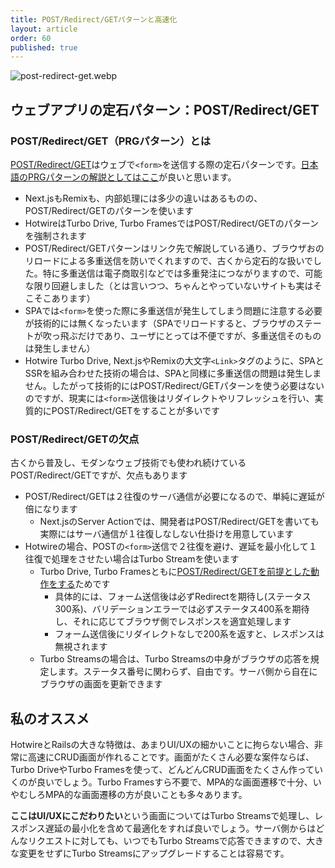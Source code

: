 ```yaml
---
title: POST/Redirect/GETパターンと高速化
layout: article
order: 60
published: true
---
```


![post-redirect-get.webp](content_images/post-redirect-get.webp "w-full")

## ウェブアプリの定石パターン：POST/Redirect/GET

### POST/Redirect/GET（PRGパターン）とは

[POST/Redirect/GET](https://en.wikipedia.org/wiki/Post/Redirect/Get)はウェブで`<form>`を送信する際の定石パターンです。[日本語のPRGパターンの解説としてはここ](https://poco-tech.com/posts/spring-boot-introduction/post-redirect-get-pattern/)が良いと思います。

* Next.jsもRemixも、内部処理には多少の違いはあるものの、POST/Redirect/GETのパターンを使います
* HotwireはTurbo Drive, Turbo FramesではPOST/Redirect/GETのパターンを強制されます
* POST/Redirect/GETパターンはリンク先で解説している通り、ブラウザおのリロードによる多重送信を防いでくれますので、古くから定石的な扱いでした。特に多重送信は電子商取引などでは多重発注につながりますので、可能な限り回避しました（とは言いつつ、ちゃんとやっていないサイトも実はそこそこあります）
* SPAでは`<form>`を使った際に多重送信が発生してしまう問題に注意する必要が技術的には無くなったいます（SPAでリロードすると、ブラウザのステートが吹っ飛ぶだけであり、ユーザにとっては不便ですが、多重送信そのものは発生しません）
* Hotwire Turbo Drive, Next.jsやRemixの大文字`<Link>`タグのように、SPAとSSRを組み合わせた技術の場合は、SPAと同様に多重送信の問題は発生しません。したがって技術的にはPOST/Redirect/GETパターンを使う必要はないのですが、現実には`<form>`送信後はリダイレクトやリフレッシュを行い、実質的にPOST/Redirect/GETをすることが多いです

### POST/Redirect/GETの欠点

古くから普及し、モダンなウェブ技術でも使われ続けているPOST/Redirect/GETですが、欠点もあります

* POST/Redirect/GETは２往復のサーバ通信が必要になるので、単純に遅延が倍になります
    * Next.jsのServer Actionでは、開発者はPOST/Redirect/GETを書いても実際にはサーバ通信が１往復しなしない仕掛けを用意しています
* Hotwireの場合、POSTの`<form>`送信で２往復を避け、遅延を最小化して１往復で処理をさせたい場合はTurbo Streamを使います
   * Turbo Drive, Turbo Framesともに[POST/Redirect/GETを前提とした動作をする](https://turbo.hotwired.dev/handbook/drive#redirecting-after-a-form-submission)ためです
      * 具体的には、フォーム送信後は必ずRedirectを期待し(ステータス300系)、バリデーションエラーでは必ずステータス400系を期待し、それに応じてブラウザ側でレスポンスを適宜処理します
      * フォーム送信後にリダイレクトなしで200系を返すと、レスポンスは無視されます
   * Turbo Streamsの場合は、Turbo Streamsの中身がブラウザの応答を規定します。ステータス番号に関わらず、自由です。サーバ側から自在にブラウザの画面を更新できます 

## 私のオススメ

HotwireとRailsの大きな特徴は、あまりUI/UXの細かいことに拘らない場合、非常に高速にCRUD画面が作れることです。画面がたくさん必要な案件ならば、Turbo DriveやTurbo Framesを使って、どんどんCRUD画面をたくさん作っていくのが良いでしょう。Turbo Framesすら不要で、MPA的な画面遷移で十分、いやむしろMPA的な画面遷移の方が良いことも多々あります。

**ここはUI/UXにこだわりたい**という画面についてはTurbo Streamsで処理し、レスポンス遅延の最小化を含めて最適化をすれば良いでしょう。サーバ側からはどんなリクエストに対しても、いつでもTurbo Streamsで応答できますので、大きな変更をせずにTurbo Streamsにアップグレードすることは容易です。
